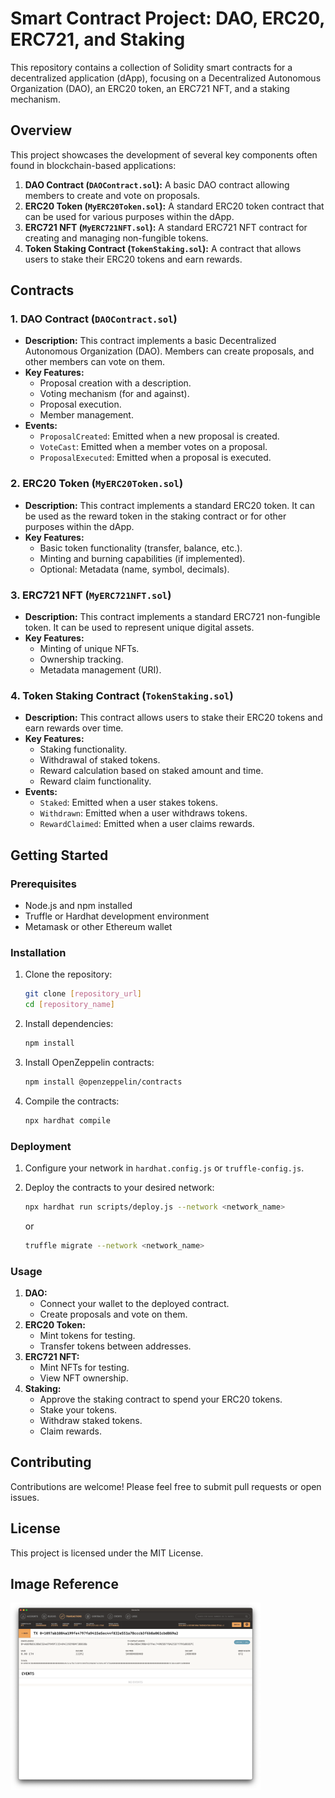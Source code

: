 # Smart Contract Project: DAO, ERC20, ERC721, and Staking

This repository contains a collection of Solidity smart contracts for a decentralized application (dApp), focusing on a Decentralized Autonomous Organization (DAO), an ERC20 token, an ERC721 NFT, and a staking mechanism.

## Overview

This project showcases the development of several key components often found in blockchain-based applications:

1.  **DAO Contract (`DAOContract.sol`):** A basic DAO contract allowing members to create and vote on proposals.
2.  **ERC20 Token (`MyERC20Token.sol`):** A standard ERC20 token contract that can be used for various purposes within the dApp.
3.  **ERC721 NFT (`MyERC721NFT.sol`):** A standard ERC721 NFT contract for creating and managing non-fungible tokens.
4.  **Token Staking Contract (`TokenStaking.sol`):** A contract that allows users to stake their ERC20 tokens and earn rewards.

## Contracts

### 1. DAO Contract (`DAOContract.sol`)

*   **Description:** This contract implements a basic Decentralized Autonomous Organization (DAO). Members can create proposals, and other members can vote on them.
*   **Key Features:**
    *   Proposal creation with a description.
    *   Voting mechanism (for and against).
    *   Proposal execution.
    *   Member management.
*   **Events:**
    *   `ProposalCreated`: Emitted when a new proposal is created.
    *   `VoteCast`: Emitted when a member votes on a proposal.
    *   `ProposalExecuted`: Emitted when a proposal is executed.

### 2. ERC20 Token (`MyERC20Token.sol`)

*   **Description:** This contract implements a standard ERC20 token. It can be used as the reward token in the staking contract or for other purposes within the dApp.
*   **Key Features:**
    *   Basic token functionality (transfer, balance, etc.).
    *   Minting and burning capabilities (if implemented).
    *   Optional: Metadata (name, symbol, decimals).

### 3. ERC721 NFT (`MyERC721NFT.sol`)

*   **Description:** This contract implements a standard ERC721 non-fungible token. It can be used to represent unique digital assets.
*   **Key Features:**
    *   Minting of unique NFTs.
    *   Ownership tracking.
    *   Metadata management (URI).

### 4. Token Staking Contract (`TokenStaking.sol`)

*   **Description:** This contract allows users to stake their ERC20 tokens and earn rewards over time.
*   **Key Features:**
    *   Staking functionality.
    *   Withdrawal of staked tokens.
    *   Reward calculation based on staked amount and time.
    *   Reward claim functionality.
*   **Events:**
    *   `Staked`: Emitted when a user stakes tokens.
    *   `Withdrawn`: Emitted when a user withdraws tokens.
    *   `RewardClaimed`: Emitted when a user claims rewards.

## Getting Started

### Prerequisites

*   Node.js and npm installed
*   Truffle or Hardhat development environment
*   Metamask or other Ethereum wallet

### Installation

1.  Clone the repository:

    ```bash
    git clone [repository_url]
    cd [repository_name]
    ```

2.  Install dependencies:

    ```bash
    npm install
    ```

3.  Install OpenZeppelin contracts:

    ```bash
    npm install @openzeppelin/contracts
    ```

4.  Compile the contracts:

    ```bash
    npx hardhat compile
    ```

### Deployment

1.  Configure your network in `hardhat.config.js` or `truffle-config.js`.
2.  Deploy the contracts to your desired network:

    ```bash
    npx hardhat run scripts/deploy.js --network <network_name>
    ```

    or

    ```bash
    truffle migrate --network <network_name>
    ```

### Usage

1.  **DAO:**
    *   Connect your wallet to the deployed contract.
    *   Create proposals and vote on them.
2.  **ERC20 Token:**
    *   Mint tokens for testing.
    *   Transfer tokens between addresses.
3.  **ERC721 NFT:**
    *   Mint NFTs for testing.
    *   View NFT ownership.
4.  **Staking:**
    *   Approve the staking contract to spend your ERC20 tokens.
    *   Stake your tokens.
    *   Withdraw staked tokens.
    *   Claim rewards.

## Contributing

Contributions are welcome! Please feel free to submit pull requests or open issues.

## License

This project is licensed under the MIT License.

## Image Reference

<img src="Project File Structure.png" alt="Project File Structure" width="400" height="300">
